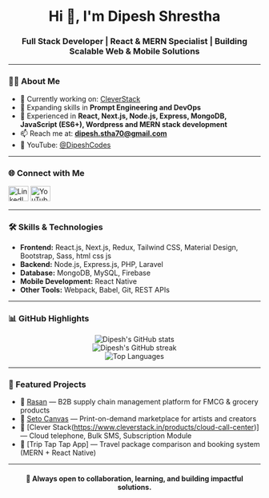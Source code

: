<h1 align="center">Hi 👋, I'm Dipesh Shrestha</h1>
<h3 align="center">Full Stack Developer | React & MERN Specialist | Building Scalable Web & Mobile Solutions</h3>

---

### 👨‍💻 About Me
- 💼 Currently working on: [CleverStack](https://app.cleverstack.in/)  
- 🌱 Expanding skills in **Prompt Engineering and DevOps**  
- 💬 Experienced in **React, Next.js, Node.js, Express, MongoDB, JavaScript (ES6+), Wordpress and MERN stack development**  
- 📫 Reach me at: **dipesh.stha70@gmail.com**  
- 🎥 YouTube: [@DipeshCodes](https://www.youtube.com/@CodeWithDipeshShrestha
)  

---

### 🌐 Connect with Me
<p align="left">
<a href="https://linkedin.com/in/dipesh-shrestha-753a28201" target="_blank"><img src="https://raw.githubusercontent.com/rahuldkjain/github-profile-readme-generator/master/src/images/icons/Social/linked-in-alt.svg" alt="LinkedIn" height="30" width="40" /></a>
<a href="https://www.youtube.com/@CodeWithDipeshShrestha" target="_blank"><img src="https://cdn-icons-png.flaticon.com/512/1384/1384060.png" alt="YouTube" height="30" width="40" /></a>
</p>

---

### 🛠 Skills & Technologies
- **Frontend:** React.js, Next.js, Redux, Tailwind CSS, Material Design, Bootstrap, Sass, html css js
- **Backend:** Node.js, Express.js, PHP, Laravel  
- **Database:** MongoDB, MySQL, Firebase  
- **Mobile Development:** React Native  
- **Other Tools:** Webpack, Babel, Git, REST APIs  

---

### 📊 GitHub Highlights
<p align="center">
  <img src="https://github-readme-stats.vercel.app/api?username=dipesh1000&show_icons=true&theme=default" alt="Dipesh's GitHub stats" />
  <br/>
  <img src="https://github-readme-streak-stats.herokuapp.com/?user=dipesh1000&theme=default" alt="Dipesh's GitHub streak" />
  <br/>
  <img src="https://github-readme-stats.vercel.app/api/top-langs/?username=dipesh1000&layout=compact&theme=default" alt="Top Languages" />
</p>

---

### 📂 Featured Projects
- 🛒 [Rasan](https://rasan.com.np/) — B2B supply chain management platform for FMCG & grocery products  
- 🎨 [Seto Canvas](https://www.setocanvas.com/) — Print-on-demand marketplace for artists and creators  
- 🚀 [Clever Stack(https://www.cleverstack.in/products/cloud-call-center)] — Cloud telephone, Bulk SMS, Subscription Module
- 🚀 [Trip Tap Tap App] — Travel package comparison and booking system (MERN + React Native)  


---

<h4 align="center">🚀 Always open to collaboration, learning, and building impactful solutions.</h4>
